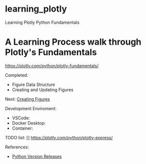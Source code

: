 # learning_plotly
Learning Plotly Python Fundamentals

# A Learning Process walk through Plotly's Fundamentals
https://plotly.com/python/plotly-fundamentals/

Completed:
- Figure Data Structure
- Creating and Updating Figures

Next: [Creating Figures](https://plotly.com/python/creating-and-updating-figures/#creating-figures)

Development Enviroment:
- VSCode: 
- Docker Desktop: 
- Container: 

TODO list:
[] https://plotly.com/python/plotly-express/


References:
- [Python Version Releases](https://devguide.python.org/versions/)